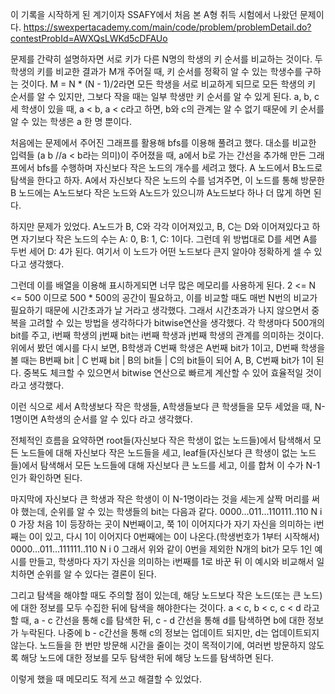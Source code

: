 이 기록을 시작하게 된 계기이자 SSAFY에서 처음 본 A형 취득 시험에서 나왔던 문제이다.
https://swexpertacademy.com/main/code/problem/problemDetail.do?contestProbId=AWXQsLWKd5cDFAUo

문제를 간략히 설명하자면
서로 키가 다른 N명의 학생의 키 순서를 비교하는 것이다. 두 학생의 키를 비교한 결과가 M개 주어질 때, 키 순서를 정확히 알 수 있는 학생수를 구하는 것이다.
M = N * (N - 1)/2라면 모든 학생을 서로 비교하게 되므로 모든 학생의 키 순서를 알 수 있지만, 그보다 작을 때는 일부 학생만 키 순서를 알 수 있게 된다.
a, b, c 세 학생이 있을 때, a < b, a < c라고 하면, b와 c의 관계는 알 수 없기 때문에 키 순서를 알 수 있는 학생은 a 한 명 뿐이다.

처음에는 문제에서 주어진 그래프를 활용해 bfs를 이용해 풀려고 했다. 대소를 비교한 입력들 (a b  //a < b라는 의미)이 주어졌을 때,
a에서 b로 가는 간선을 추가해 만든 그래프에서 bfs를 수행하며 자신보다 작은 노드의 개수를 세려고 했다.
A 노드에서 B노드로 탐색을 한다고 하자. A에서 자신보다 작은 노드의 수를 넘겨주면, 이 노드를 통해 방문한 B 노드에는 A노드보다 작은 노드와 A노드가 있으니까
A노드보다 하나 더 많게 하면 된다.

하지만 문제가 있었다. A노드가 B, C와 각각 이어져있고, B, C는 D와 이어져있다고 하면 자기보다 작은 노드의 수는
A: 0, B: 1, C: 1이다. 그런데 위 방법대로 D를 세면 A를 두번 세어 D: 4가 된다.
여기서 이 노드가 어떤 노드보다 큰지 알아야 정확하게 셀 수 있다고 생각했다.

그런데 이를 배열을 이용해 표시하게되면 너무 많은 메모리를 사용하게 된다. 2 <= N <= 500 이므로  500 * 500의 공간이 필요하고, 이를 비교할 때도 매번 N번의 비교가 필요하기 때문에
시간초과가 날 거라고 생각했다.
그래서 시간초과가 나지 않으면서 중복을 고려할 수 있는 방법을 생각하다가 bitwise연산을 생각했다.
각 학생마다 500개의 bit를 주고, i번째 학생의 j번째 bit는 i번째 학생과 j번째 학생의 관계를 의미하는 것이다.
위에서 봤던 예시를 다시 보면, B학생과 C번째 학생은 A번째 bit가 1이고, D번째 학생을 볼 때는 B번째 bit | C 번째 bit | B의 bit들 | C의 bit들이 되어 A, B, C번째 bit가 1이 된다.
중복도 체크할 수 있으면서 bitwise 연산으로 빠르게 계산할 수 있어 효율적일 것이라고 생각했다.

이런 식으로 세서 A학생보다 작은 학생들, A학생들보다 큰 학생들을 모두 세었을 때, N-1명이면 A학생의 순서를 알 수 있다 라고 생각했다.

전체적인 흐름을 요약하면
root들(자신보다 작은 학생이 없는 노드들)에서 탐색해서 모든 노드들에 대해 자신보다 작은 노드들을 세고,
leaf들(자신보다 큰 학생이 없는 노드들)에서 탐색해서 모든 노드들에 대해 자신보다 큰 노드를 세고,
이를 합쳐 이 수가 N-1인가 확인하면 된다.

마지막에 자신보다 큰 학생과 작은 학생이 이 N-1명이라는 것을 세는게 살짝 머리를 써야 했는데, 순위를 알 수 있는 학생들의 bit는 다음과 같다.
0000...011...110111..110
        N      i       0
가장 처음 1이 등장하는 곳이 N번째이고, 쭉 1이 이어지다가 자기 자신을 의미하는 i번째는 0이 있고, 다시 1이 이어지다 0번째에는 0이 나온다.(학생번호가 1부터 시작해서)
0000...011...111111..110
        N      i       0
그래서 위와 같이 0번을 제외한 N개의 bit가 모두 1인 예시를 만들고, 학생마다 자기 자신을 의미하는 i번째를 1로 바꾼 뒤 이 예시와 비교해서 일치하면 순위를 알 수 있다는 결론이 된다.

그리고 탐색을 해야할 때도 주의할 점이 있는데, 해당 노드보다 작은 노드(또는 큰 노드)에 대한 정보를 모두 수집한 뒤에 탐색을 해야한다는 것이다.
a < c, b < c, c < d 라고 할 때, a - c 간선을 통해 c를 탐색한 뒤,  c - d 간선을 통해 d를 탐색하면 b에 대한 정보가 누락된다. 나중에  b - c간선을 통해 c의 정보는 업데이트 되지만,
d는 업데이트되지 않는다. 노드들을 한 번만 방문해 시간을 줄이는 것이 목적이기에, 여러번 방문하지 않도록 해당 노드에 대한 정보를 모두 탐색한 뒤에 해당 노드를 탐색하면 된다.

이렇게 했을 때 메모리도 적게 쓰고 해결할 수 있었다.
